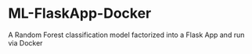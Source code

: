 # ML-FlaskApp-Docker
A Random Forest classification model factorized into a Flask App and run via Docker
